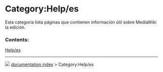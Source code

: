 # Category:Help/es
Esta categoría lista páginas que contienen información útil sobre MediaWiki la edición.

### Contents:

  
  [Help/es](Help/es.md)



---
![](images/Right_arrow.png) [documentation index](../README.md) > Category:Help/es
